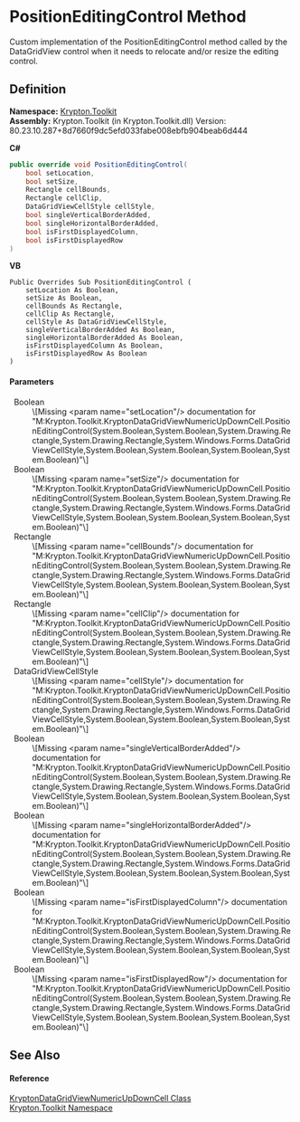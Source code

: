 # PositionEditingControl Method


Custom implementation of the PositionEditingControl method called by the DataGridView control when it needs to relocate and/or resize the editing control.



## Definition
**Namespace:** <a href="79d2eac2-21f4-54ff-7552-b20c33c30600.md">Krypton.Toolkit</a>  
**Assembly:** Krypton.Toolkit (in Krypton.Toolkit.dll) Version: 80.23.10.287+8d7660f9dc5efd033fabe008ebfb904beab6d444

**C#**
``` C#
public override void PositionEditingControl(
	bool setLocation,
	bool setSize,
	Rectangle cellBounds,
	Rectangle cellClip,
	DataGridViewCellStyle cellStyle,
	bool singleVerticalBorderAdded,
	bool singleHorizontalBorderAdded,
	bool isFirstDisplayedColumn,
	bool isFirstDisplayedRow
)
```
**VB**
``` VB
Public Overrides Sub PositionEditingControl ( 
	setLocation As Boolean,
	setSize As Boolean,
	cellBounds As Rectangle,
	cellClip As Rectangle,
	cellStyle As DataGridViewCellStyle,
	singleVerticalBorderAdded As Boolean,
	singleHorizontalBorderAdded As Boolean,
	isFirstDisplayedColumn As Boolean,
	isFirstDisplayedRow As Boolean
)
```



#### Parameters
<dl><dt>  Boolean</dt><dd>\[Missing &lt;param name="setLocation"/&gt; documentation for "M:Krypton.Toolkit.KryptonDataGridViewNumericUpDownCell.PositionEditingControl(System.Boolean,System.Boolean,System.Drawing.Rectangle,System.Drawing.Rectangle,System.Windows.Forms.DataGridViewCellStyle,System.Boolean,System.Boolean,System.Boolean,System.Boolean)"\]</dd><dt>  Boolean</dt><dd>\[Missing &lt;param name="setSize"/&gt; documentation for "M:Krypton.Toolkit.KryptonDataGridViewNumericUpDownCell.PositionEditingControl(System.Boolean,System.Boolean,System.Drawing.Rectangle,System.Drawing.Rectangle,System.Windows.Forms.DataGridViewCellStyle,System.Boolean,System.Boolean,System.Boolean,System.Boolean)"\]</dd><dt>  Rectangle</dt><dd>\[Missing &lt;param name="cellBounds"/&gt; documentation for "M:Krypton.Toolkit.KryptonDataGridViewNumericUpDownCell.PositionEditingControl(System.Boolean,System.Boolean,System.Drawing.Rectangle,System.Drawing.Rectangle,System.Windows.Forms.DataGridViewCellStyle,System.Boolean,System.Boolean,System.Boolean,System.Boolean)"\]</dd><dt>  Rectangle</dt><dd>\[Missing &lt;param name="cellClip"/&gt; documentation for "M:Krypton.Toolkit.KryptonDataGridViewNumericUpDownCell.PositionEditingControl(System.Boolean,System.Boolean,System.Drawing.Rectangle,System.Drawing.Rectangle,System.Windows.Forms.DataGridViewCellStyle,System.Boolean,System.Boolean,System.Boolean,System.Boolean)"\]</dd><dt>  DataGridViewCellStyle</dt><dd>\[Missing &lt;param name="cellStyle"/&gt; documentation for "M:Krypton.Toolkit.KryptonDataGridViewNumericUpDownCell.PositionEditingControl(System.Boolean,System.Boolean,System.Drawing.Rectangle,System.Drawing.Rectangle,System.Windows.Forms.DataGridViewCellStyle,System.Boolean,System.Boolean,System.Boolean,System.Boolean)"\]</dd><dt>  Boolean</dt><dd>\[Missing &lt;param name="singleVerticalBorderAdded"/&gt; documentation for "M:Krypton.Toolkit.KryptonDataGridViewNumericUpDownCell.PositionEditingControl(System.Boolean,System.Boolean,System.Drawing.Rectangle,System.Drawing.Rectangle,System.Windows.Forms.DataGridViewCellStyle,System.Boolean,System.Boolean,System.Boolean,System.Boolean)"\]</dd><dt>  Boolean</dt><dd>\[Missing &lt;param name="singleHorizontalBorderAdded"/&gt; documentation for "M:Krypton.Toolkit.KryptonDataGridViewNumericUpDownCell.PositionEditingControl(System.Boolean,System.Boolean,System.Drawing.Rectangle,System.Drawing.Rectangle,System.Windows.Forms.DataGridViewCellStyle,System.Boolean,System.Boolean,System.Boolean,System.Boolean)"\]</dd><dt>  Boolean</dt><dd>\[Missing &lt;param name="isFirstDisplayedColumn"/&gt; documentation for "M:Krypton.Toolkit.KryptonDataGridViewNumericUpDownCell.PositionEditingControl(System.Boolean,System.Boolean,System.Drawing.Rectangle,System.Drawing.Rectangle,System.Windows.Forms.DataGridViewCellStyle,System.Boolean,System.Boolean,System.Boolean,System.Boolean)"\]</dd><dt>  Boolean</dt><dd>\[Missing &lt;param name="isFirstDisplayedRow"/&gt; documentation for "M:Krypton.Toolkit.KryptonDataGridViewNumericUpDownCell.PositionEditingControl(System.Boolean,System.Boolean,System.Drawing.Rectangle,System.Drawing.Rectangle,System.Windows.Forms.DataGridViewCellStyle,System.Boolean,System.Boolean,System.Boolean,System.Boolean)"\]</dd></dl>

## See Also


#### Reference
<a href="da662690-15df-824b-9286-8849d5edc80d.md">KryptonDataGridViewNumericUpDownCell Class</a>  
<a href="79d2eac2-21f4-54ff-7552-b20c33c30600.md">Krypton.Toolkit Namespace</a>  
